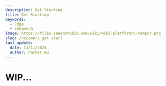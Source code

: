 ```yaml
---
description: Get Starting
title: Get Starting
keywords:
  - Edge
  - reCamera
image: https://files.seeedstudio.com/wiki/wiki-platform/S-tempor.png
slug: /recamera_get_start
last_update:
  date: 11/11/2024
  author: Parker Hu
---
```

# WIP...